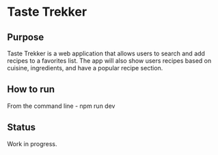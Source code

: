 # Taste Trekker

## Purpose
Taste Trekker is a web application that allows users to search and add recipes to a favorites list. The app will also show users recipes based on cuisine, ingredients, and have a popular recipe section.

## How to run
From the command line - npm run dev

## Status
Work in progress.
